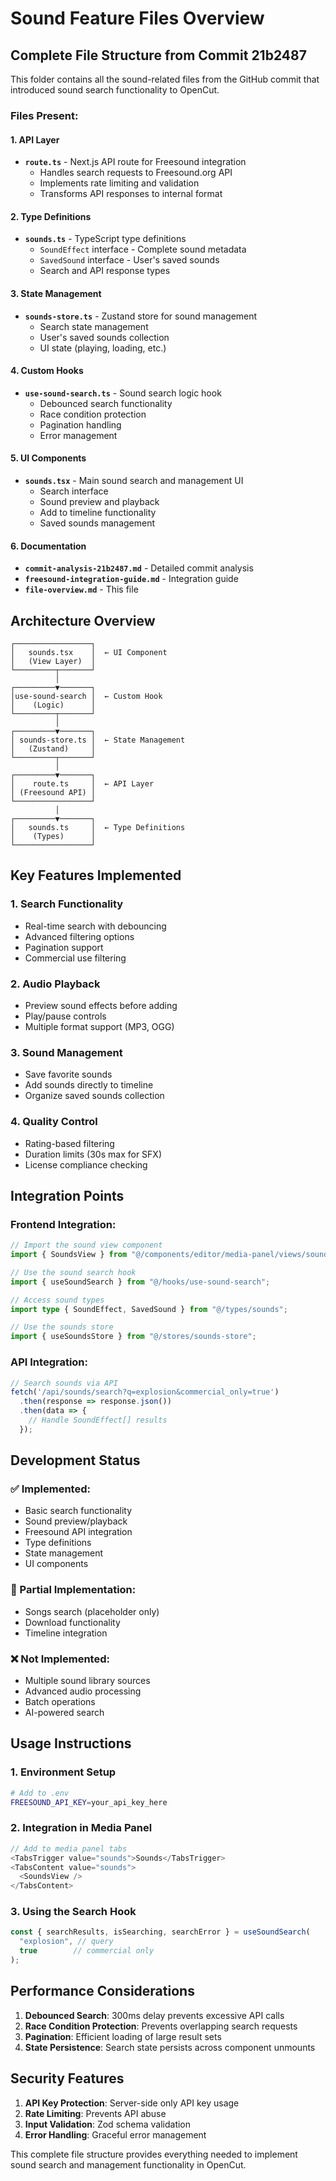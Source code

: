 # Sound Feature Files Overview

## Complete File Structure from Commit 21b2487

This folder contains all the sound-related files from the GitHub commit that introduced sound search functionality to OpenCut.

### Files Present:

#### 1. **API Layer**
- **`route.ts`** - Next.js API route for Freesound integration
  - Handles search requests to Freesound.org API
  - Implements rate limiting and validation
  - Transforms API responses to internal format

#### 2. **Type Definitions**
- **`sounds.ts`** - TypeScript type definitions
  - `SoundEffect` interface - Complete sound metadata
  - `SavedSound` interface - User's saved sounds
  - Search and API response types

#### 3. **State Management**
- **`sounds-store.ts`** - Zustand store for sound management
  - Search state management
  - User's saved sounds collection
  - UI state (playing, loading, etc.)

#### 4. **Custom Hooks**
- **`use-sound-search.ts`** - Sound search logic hook
  - Debounced search functionality
  - Race condition protection
  - Pagination handling
  - Error management

#### 5. **UI Components**
- **`sounds.tsx`** - Main sound search and management UI
  - Search interface
  - Sound preview and playback
  - Add to timeline functionality
  - Saved sounds management

#### 6. **Documentation**
- **`commit-analysis-21b2487.md`** - Detailed commit analysis
- **`freesound-integration-guide.md`** - Integration guide
- **`file-overview.md`** - This file

## Architecture Overview

```
┌─────────────────┐
│   sounds.tsx    │  ← UI Component
│   (View Layer)  │
└─────────┬───────┘
          │
┌─────────▼───────┐
│use-sound-search │  ← Custom Hook
│    (Logic)      │
└─────────┬───────┘
          │
┌─────────▼───────┐
│ sounds-store.ts │  ← State Management
│   (Zustand)     │
└─────────┬───────┘
          │
┌─────────▼───────┐
│    route.ts     │  ← API Layer
│ (Freesound API) │
└─────────────────┘
          │
┌─────────▼───────┐
│   sounds.ts     │  ← Type Definitions
│    (Types)      │
└─────────────────┘
```

## Key Features Implemented

### 1. **Search Functionality**
- Real-time search with debouncing
- Advanced filtering options
- Pagination support
- Commercial use filtering

### 2. **Audio Playback**
- Preview sound effects before adding
- Play/pause controls
- Multiple format support (MP3, OGG)

### 3. **Sound Management**
- Save favorite sounds
- Add sounds directly to timeline
- Organize saved sounds collection

### 4. **Quality Control**
- Rating-based filtering
- Duration limits (30s max for SFX)
- License compliance checking

## Integration Points

### Frontend Integration:
```typescript
// Import the sound view component
import { SoundsView } from "@/components/editor/media-panel/views/sounds";

// Use the sound search hook
import { useSoundSearch } from "@/hooks/use-sound-search";

// Access sound types
import type { SoundEffect, SavedSound } from "@/types/sounds";

// Use the sounds store
import { useSoundsStore } from "@/stores/sounds-store";
```

### API Integration:
```typescript
// Search sounds via API
fetch('/api/sounds/search?q=explosion&commercial_only=true')
  .then(response => response.json())
  .then(data => {
    // Handle SoundEffect[] results
  });
```

## Development Status

### ✅ Implemented:
- Basic search functionality
- Sound preview/playback
- Freesound API integration
- Type definitions
- State management
- UI components

### 🔄 Partial Implementation:
- Songs search (placeholder only)
- Download functionality
- Timeline integration

### ❌ Not Implemented:
- Multiple sound library sources
- Advanced audio processing
- Batch operations
- AI-powered search

## Usage Instructions

### 1. **Environment Setup**
```bash
# Add to .env
FREESOUND_API_KEY=your_api_key_here
```

### 2. **Integration in Media Panel**
```typescript
// Add to media panel tabs
<TabsTrigger value="sounds">Sounds</TabsTrigger>
<TabsContent value="sounds">
  <SoundsView />
</TabsContent>
```

### 3. **Using the Search Hook**
```typescript
const { searchResults, isSearching, searchError } = useSoundSearch(
  "explosion", // query
  true        // commercial only
);
```

## Performance Considerations

1. **Debounced Search**: 300ms delay prevents excessive API calls
2. **Race Condition Protection**: Prevents overlapping search requests
3. **Pagination**: Efficient loading of large result sets
4. **State Persistence**: Search state persists across component unmounts

## Security Features

1. **API Key Protection**: Server-side only API key usage
2. **Rate Limiting**: Prevents API abuse
3. **Input Validation**: Zod schema validation
4. **Error Handling**: Graceful error management

This complete file structure provides everything needed to implement sound search and management functionality in OpenCut.